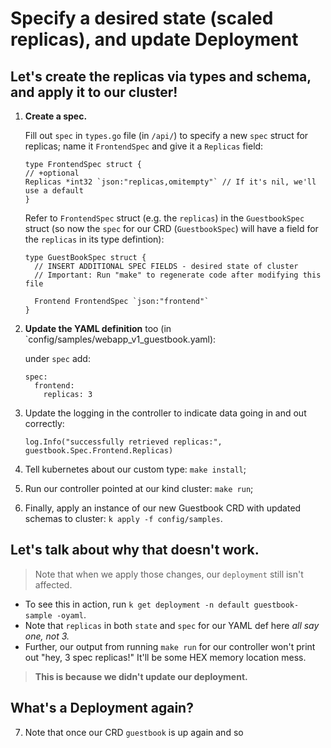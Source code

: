 # Specify a desired state (scaled replicas), and update Deployment

## Let's create the replicas via types and schema, and apply it to our cluster!

1. **Create a spec.**

    Fill out `spec` in `types.go` file (in `/api/`) to specify a new `spec` struct for replicas;
    name it `FrontendSpec` and give it a `Replicas` field:
    ```
    type FrontendSpec struct {
    // +optional
    Replicas *int32 `json:"replicas,omitempty"` // If it's nil, we'll use a default
    }
    ```

    Refer to `FrontendSpec` struct (e.g. the `replicas`) in the `GuestbookSpec` struct (so now the `spec` for our CRD (`GuestbookSpec`) will have a field for the `replicas` in its type defintion):
    ```
    type GuestBookSpec struct {
      // INSERT ADDITIONAL SPEC FIELDS - desired state of cluster
      // Important: Run "make" to regenerate code after modifying this file

      Frontend FrontendSpec `json:"frontend"`
    }
    ```

3. **Update the YAML definition** too (in `config/samples/webapp_v1_guestbook.yaml):

    under `spec` add:
    ```
    spec:
      frontend:
        replicas: 3
    ```
4. Update the logging in the controller to indicate data going in and out correctly:
    ```
    log.Info("successfully retrieved replicas:", guestbook.Spec.Frontend.Replicas)
    ```

5. Tell kubernetes about our custom type: `make install`;
6. Run our controller pointed at our kind cluster: `make run`;
7. Finally, apply an instance of our new Guestbook CRD with updated schemas to cluster: `k apply -f config/samples`.

## Let's talk about why that doesn't work.

> Note that when we apply those changes, our `deployment` still isn't affected.

- To see this in action, run `k get deployment -n default guestbook-sample -oyaml`.
- Note that `replicas` in both `state` and `spec` for our YAML def here _all say one, not 3._
- Further, our output from running `make run` for our controller won't print out "hey, 3 spec replicas!" It'll be some HEX memory location mess.
> **This is because we didn't update our deployment.**

## What's a Deployment again?


7. Note that once our CRD `guestbook` is up again and so 